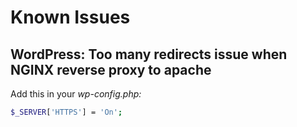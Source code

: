 # Known Issues

## WordPress: Too many redirects issue when NGINX reverse proxy to apache

Add this in your _wp-config.php:_

```bash
$_SERVER['HTTPS'] = 'On';
```

